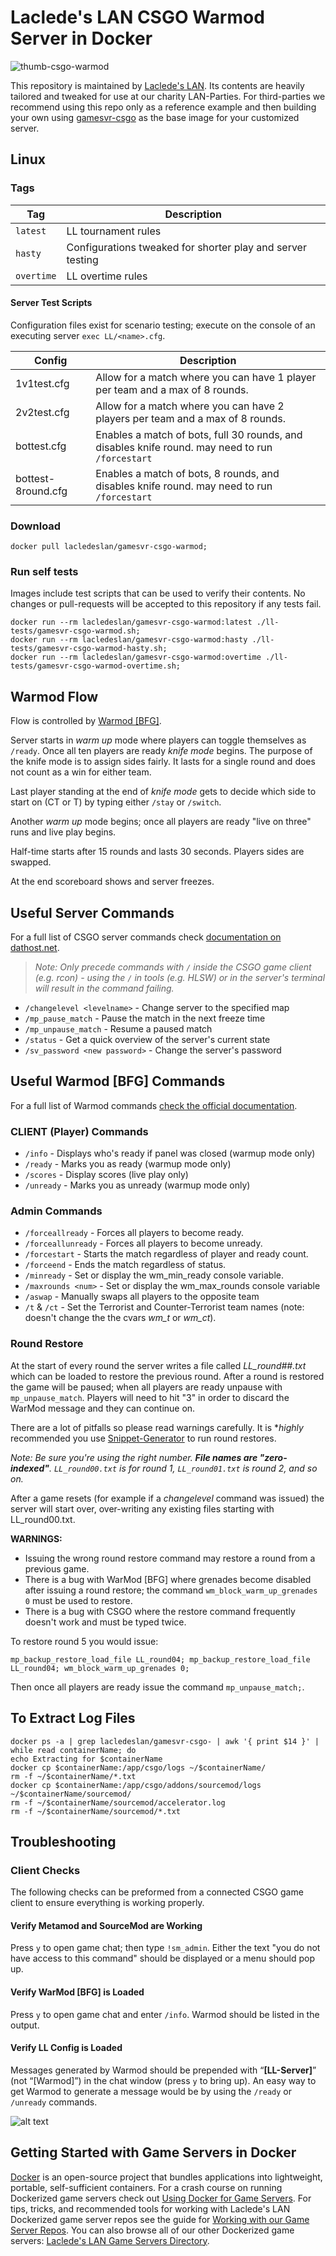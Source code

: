 # Laclede's LAN CSGO Warmod Server in Docker

![thumb-csgo-warmod](https://raw.githubusercontent.com/LacledesLAN/gamesvr-csgo-warmod/master/.misc/thumb-csgo-warmod.png "thumb-csgo-warmod")

This repository is maintained by [Laclede's LAN](https://lacledeslan.com). Its contents are heavily tailored and tweaked
for use at our charity LAN-Parties. For third-parties we recommend using this repo only as a reference example and then
building your own using [gamesvr-csgo](https://github.com/LacledesLAN/gamesvr-csgo) as the base image for your
customized server.

## Linux

### Tags

| Tag        | Description                                                |
| ---------- | ---------------------------------------------------------- |
| `latest`   | LL tournament rules                                        |
| `hasty`    | Configurations tweaked for shorter play and server testing |
| `overtime` | LL overtime rules                                          |

#### Server Test Scripts

Configuration files exist for scenario testing; execute on the console of an executing server `exec LL/<name>.cfg`.

| Config             | Description                                                                                      |
| ------------------ | ------------------------------------------------------------------------------------------------ |
| 1v1test.cfg        | Allow for a match where you can have 1 player per team and a max of 8 rounds.                    |
| 2v2test.cfg        | Allow for a match where you can have 2 players per team and a max of 8 rounds.                   |
| bottest.cfg        | Enables a match of bots, full 30 rounds, and disables knife round. may need to run `/forcestart` |
| bottest-8round.cfg | Enables a match of bots, 8 rounds, and disables knife round. may need to run `/forcestart`       |

### Download

```shell
docker pull lacledeslan/gamesvr-csgo-warmod;
```

### Run self tests

Images include test scripts that can be used to verify their contents. No changes or pull-requests will be accepted to
this repository if any tests fail.

```shell
docker run --rm lacledeslan/gamesvr-csgo-warmod:latest ./ll-tests/gamesvr-csgo-warmod.sh;
docker run --rm lacledeslan/gamesvr-csgo-warmod:hasty ./ll-tests/gamesvr-csgo-warmod-hasty.sh;
docker run --rm lacledeslan/gamesvr-csgo-warmod:overtime ./ll-tests/gamesvr-csgo-warmod-overtime.sh;
```

## Warmod Flow

Flow is controlled by [Warmod [BFG]](https://forums.alliedmods.net/showthread.php?t=225474).

Server starts in *warm up* mode where players can toggle themselves as `/ready`. Once all ten players are ready *knife
mode* begins. The purpose of the knife mode is to assign sides fairly. It lasts for a single round and does not count as
a win for either team.

Last player standing at the end of *knife mode* gets to decide which side to start on (CT or T) by typing either `/stay`
or `/switch`.

Another *warm up* mode begins; once all players are ready "live on three" runs and live play begins.

Half-time starts after 15 rounds and lasts 30 seconds. Players sides are swapped.

At the end scoreboard shows and server freezes.

## Useful Server Commands

For a full list of CSGO server commands check [documentation on
dathost.net](http://tools.dathost.net/csgo-commands).

> *Note: Only precede commands with `/` inside the CSGO game client (e.g. rcon) - using the `/` in tools (e.g. HLSW) or
in the server's terminal will result in the command failing.*

* `/changelevel <levelname>` - Change server to the specified map
* `/mp_pause_match` - Pause the match in the next freeze time
* `/mp_unpause_match` - Resume a paused match
* `/status` - Get a quick overview of the server's current state
* `/sv_password <new password>` - Change the server's password

## Useful Warmod [BFG] Commands

For a full list of Warmod commands [check the official documentation](https://forums.alliedmods.net/showthread.php?t=225474).

### CLIENT (Player) Commands

* `/info` - Displays who's ready if panel was closed (warmup mode only)
* `/ready` - Marks you as ready (warmup mode only)
* `/scores` - Display scores (live play only)
* `/unready` - Marks you as unready (warmup mode only)

### Admin Commands

* `/forceallready` - Forces all players to become ready.
* `/forceallunready` - Forces all players to become unready.
* `/forcestart` - Starts the match regardless of player and ready count.
* `/forceend` - Ends the match regardless of status.
* `/minready` - Set or display the wm_min_ready console variable.
* `/maxrounds <num>` - Set or display the wm_max_rounds console variable
* `/aswap` - Manually swaps all players to the opposite team
* `/t` & `/ct` - Set the Terrorist and Counter-Terrorist team names (note: doesn't change the the cvars *wm_t* or *wm_ct*).

### Round Restore

At the start of every round the server writes a file called *LL_round##.txt* which can be loaded to restore the previous
round. After a round is restored the game will be paused; when all players are ready unpause with `mp_unpause_match`.
Players will need to hit "3" in order to discard the WarMod message and they can continue on.

There are a lot of pitfalls so please read warnings carefully. It is **highly* recommended you use
[Snippet-Generator](https://github.com/LacledesLAN/Snippet-Generator) to run round restores.

*Note: Be sure you're using the right number. **File names are "zero-indexed"**. `LL_round00.txt` is for round 1,
`LL_round01.txt` is round 2, and so on.*

After a game resets (for example if a *changelevel* command was issued) the server will start over, over-writing any
existing files starting with LL_round00.txt.

**WARNINGS:**

* Issuing the wrong round restore command may restore a round from a previous game.
* There is a bug with WarMod [BFG] where grenades become disabled after issuing a round restore; the command
`wm_block_warm_up_grenades 0` must be used to restore.
* There is a bug with CSGO where the restore command frequently doesn't work and must be typed twice.

To restore round 5 you would issue:

```(shell)
mp_backup_restore_load_file LL_round04; mp_backup_restore_load_file LL_round04; wm_block_warm_up_grenades 0;
```

Then once all players are ready issue the command `mp_unpause_match;`.

## To Extract Log Files

```shell
docker ps -a | grep lacledeslan/gamesvr-csgo- | awk '{ print $14 }' | while read containerName; do
echo Extracting for $containerName
docker cp $containerName:/app/csgo/logs ~/$containerName/
rm -f ~/$containerName/*.txt
docker cp $containerName:/app/csgo/addons/sourcemod/logs ~/$containerName/sourcemod/
rm -f ~/$containerName/sourcemod/accelerator.log
rm -f ~/$containerName/sourcemod/*.txt
```

## Troubleshooting

### Client Checks

The following checks can be preformed from a connected CSGO game client to ensure everything is working properly.

#### Verify Metamod and SourceMod are Working

Press `y` to open game chat; then type `!sm_admin`. Either the text "you do not have access to this command" should be
displayed or a menu should pop up.

#### Verify WarMod [BFG] is Loaded

Press `y` to open game chat and enter `/info`. Warmod should be listed in the output.

#### Verify LL Config is Loaded

Messages generated by Warmod should be prepended with “**[LL-Server]**” (not “[Warmod]”) in the chat window (press `y`
to bring up). An easy way to get Warmod to generate a message would be by using the `/ready` or `/unready` commands.

![alt text](./.docs/.images/ClientCheck-LLConfigLoaded.png)

## Getting Started with Game Servers in Docker

[Docker](https://docs.docker.com/) is an open-source project that bundles applications into lightweight, portable,
self-sufficient containers. For a crash course on running Dockerized game servers check out [Using Docker for Game
Servers](https://github.com/LacledesLAN/README.1ST/blob/master/GameServers/DockerAndGameServers.md). For tips, tricks,
and recommended tools for working with Laclede's LAN Dockerized game server repos see the guide for [Working with our
Game Server Repos](https://github.com/LacledesLAN/README.1ST/blob/master/GameServers/WorkingWithOurRepos.md). You can
also browse all of our other Dockerized game servers: [Laclede's LAN Game Servers
Directory](https://github.com/LacledesLAN/README.1ST/tree/master/GameServers).

